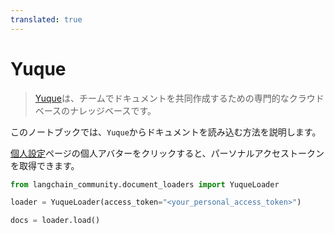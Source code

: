 ```yaml
---
translated: true
---
```


# Yuque

>[Yuque](https://www.yuque.com/)は、チームでドキュメントを共同作成するための専門的なクラウドベースのナレッジベースです。

このノートブックでは、`Yuque`からドキュメントを読み込む方法を説明します。

[個人設定](https://www.yuque.com/settings/tokens)ページの個人アバターをクリックすると、パーソナルアクセストークンを取得できます。

```python
from langchain_community.document_loaders import YuqueLoader
```

```python
loader = YuqueLoader(access_token="<your_personal_access_token>")
```

```python
docs = loader.load()
```
